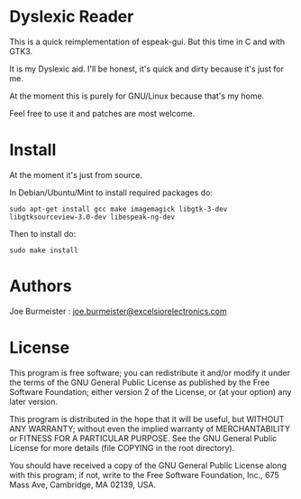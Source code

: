 Dyslexic Reader
===============

This is a quick reimplementation of espeak-gui.
But this time in C and with GTK3.

It is my Dyslexic aid. I'll be honest, it's quick and dirty because it's just for me.

At the moment this is purely for GNU/Linux because that's my home.

Feel free to use it and patches are most welcome.



Install
=======

At the moment it's just from source.

In Debian/Ubuntu/Mint to install required packages do:

    sudo apt-get install gcc make imagemagick libgtk-3-dev libgtksourceview-3.0-dev libespeak-ng-dev

Then to install do:

    sudo make install


Authors
=======

Joe Burmeister : joe.burmeister@excelsiorelectronics.com


License
=======

This program is free software; you can redistribute it and/or modify it under
the terms of the GNU General Public License as published by the Free Software
Foundation; either version 2 of the License, or (at your option) any later
version.

This program is distributed in the hope that it will be useful, but WITHOUT ANY
WARRANTY; without even the implied warranty of MERCHANTABILITY or FITNESS FOR A
PARTICULAR PURPOSE.  See the GNU General Public License for more details (file
COPYING in the root directory).

You should have received a copy of the GNU General Public License along with
this program; if not, write to the Free Software Foundation, Inc., 675 Mass
Ave, Cambridge, MA 02139, USA.
